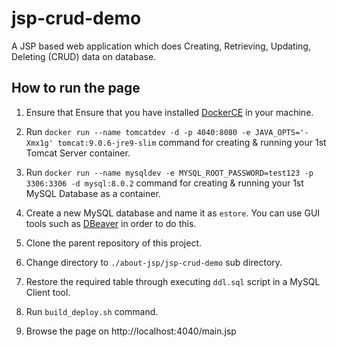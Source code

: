 # jsp-crud-demo

A JSP based web application which does Creating, Retrieving, Updating, Deleting (CRUD) data on database.

## How to run the page

1. Ensure that Ensure that you have installed [DockerCE](https://www.docker.com/community-edition#/download) in your machine.

2. Run `docker run --name tomcatdev -d -p 4040:8080 -e JAVA_OPTS='-Xmx1g' tomcat:9.0.6-jre9-slim` command for creating & running your 1st Tomcat Server container.

3. Run `docker run --name mysqldev -e MYSQL_ROOT_PASSWORD=test123 -p 3306:3306 -d mysql:8.0.2` command for creating & running your 1st MySQL Database as a container.

4. Create a new MySQL database and name it as `estore`. You can use GUI tools such as [DBeaver](https://dbeaver.jkiss.org/download/) in order to do this.

5. Clone the parent repository of this project.

6. Change directory to `./about-jsp/jsp-crud-demo` sub directory.

7. Restore the required table through executing `ddl.sql` script in a MySQL Client tool.

8. Run `build_deploy.sh` command.

9. Browse the page on http://localhost:4040/main.jsp
